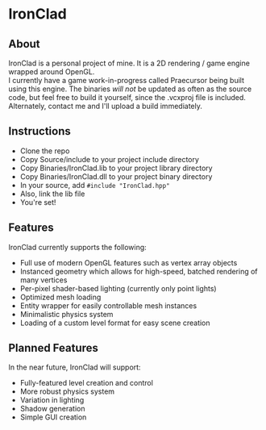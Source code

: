 IronClad
========

## About
IronClad is a personal project of mine. It is a 2D rendering / game engine wrapped around OpenGL.  
I currently have a game work-in-progress called Praecursor being built using this engine.
The binaries *will not* be updated as often as the source code, but feel free to build it yourself,
since the .vcxproj file is included. Alternately, contact me and I'll upload a build immediately.

## Instructions
* Clone the repo
* Copy Source/include to your project include directory
* Copy Binaries/IronClad.lib to your project library directory
* Copy Binaries/IronClad.dll to your project binary directory
* In your source, add `#include "IronClad.hpp"`
* Also, link the lib file
* You're set!

## Features
IronClad currently supports the following:
* Full use of modern OpenGL features such as vertex array objects
* Instanced geometry which allows for high-speed, batched rendering of many vertices
* Per-pixel shader-based lighting (currently only point lights)
* Optimized mesh loading
* Entity wrapper for easily controllable mesh instances
* Minimalistic physics system
* Loading of a custom level format for easy scene creation

## Planned Features
In the near future, IronClad will support:
* Fully-featured level creation and control
* More robust physics system
* Variation in lighting
* Shadow generation
* Simple GUI creation
